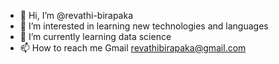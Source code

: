 - 👋 Hi, I’m @revathi-birapaka
- 👀 I’m interested in learning new technologies and languages
- 🌱 I’m currently learning data science 
- 📫 How to reach me 
       Gmail revathibirapaka@gmail.com 
       


<!---
revathi-birapaka/revathi-birapaka is a ✨ special ✨ repository because its `README.md` (this file) appears on your GitHub profile.
You can click the Preview link to take a look at your changes.
--->
